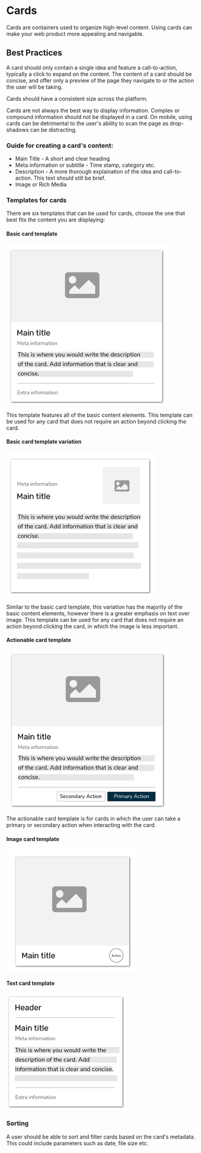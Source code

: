 # Cards

Cards are containers used to organize high-level content. Using cards can make your web product more appealing and navigable.

## Best Practices

A card should only contain a single idea and feature a call-to-action, typically a click to expand on the content. The content of a card should be concise, and offer only a preview of the page they navigate to or the action the user will be taking.

Cards should have a consistent size across the platform.

Cards are not always the best way to display information. Complex or compound information should not be displayed in a card. On mobile, using cards can be detrimental to the user's ability to scan the page as drop-shadows can be distracting.

### **Guide for creating a card's content:**

* Main Title - A short and clear heading
* Meta information or subtitle - Time stamp, category etc.
* Description - A more thorough explaination of the idea and call-to-action. This text should still be brief. 
* Image or Rich Media

### Templates for cards

There are six templates that can be used for cards, choose the one that best fits the content you are displaying:

#### Basic card template

![](/assets/Cards.png)

This template features all of the basic content elements. This template can be used for any card that does not require an action beyond clicking the card.

#### Basic card template variation

![](/assets/import.png)

Similar to the basic card template, this variation has the majority of the basic content elements, however there is a greater emphasis on text over image. This template can be used for any card that does not require an action beyond clicking the card, in which the image is less important.

#### Actionable card template

![](/assets/Cards1.png)

The actionable card template is for cards in which the user can take a primary or secondary action when interacting with the card.

#### Image card template

![](/assets/Cards2.png)

#### Text card template

![](/assets/Cards4.png)



### Sorting

A user should be able to sort and filter cards based on the card's metadata. This could include parameters such as date, file size etc.

